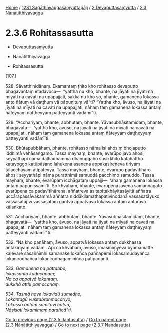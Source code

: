 
[Home](/) / [12S1 Sagāthāvaggasaṃyuttapāḷi](../../../12S1.md) / [2 Devaputtasaṃyutta](../../2.md) / [2.3 Nānātitthiyavagga](../2.3.md)

# 2.3.6 Rohitassasutta

* Devaputtasaṃyutta

* Nānātitthiyavagga

* Rohitassasutta

(107.)

528\. Sāvatthinidānaṃ. Ekamantaṃ ṭhito kho rohitasso devaputto bhagavantaṃ etadavoca—  “yattha nu kho, bhante, na jāyati na jīyati na mīyati na cavati na upapajjati, sakkā nu kho so, bhante, gamanena lokassa anto ñātuṃ vā daṭṭhuṃ vā pāpuṇituṃ vā”ti? “Yattha kho, āvuso, na jāyati na jīyati na mīyati na cavati na upapajjati, nāhaṃ taṃ gamanena lokassa antaṃ ñāteyyaṃ daṭṭheyyaṃ patteyyanti vadāmī”ti.

529\. “Acchariyaṃ, bhante, abbhutaṃ, bhante. Yāvasubhāsitamidaṃ, bhante, bhagavatā—  ‘yattha kho, āvuso, na jāyati na jīyati na mīyati na cavati na upapajjati, nāhaṃ taṃ gamanena lokassa antaṃ ñāteyyaṃ daṭṭheyyaṃ patteyyanti vadāmī’ti.

530\. Bhūtapubbāhaṃ, bhante, rohitasso nāma isi ahosiṃ bhojaputto iddhimā vehāsaṅgamo. Tassa mayhaṃ, bhante, evarūpo javo ahosi; seyyathāpi nāma daḷhadhammā dhanuggaho susikkhito katahattho katayoggo katūpāsano lahukena asanena appakasireneva tiriyaṃ tālacchāyaṃ atipāteyya. Tassa mayhaṃ, bhante, evarūpo padavītihāro ahosi; seyyathāpi nāma puratthimā samuddā pacchimo samuddo. Tassa mayhaṃ, bhante, evarūpaṃ icchāgataṃ uppajji—  ‘ahaṃ gamanena lokassa antaṃ pāpuṇissāmī’ti. So khvāhaṃ, bhante, evarūpena javena samannāgato evarūpena ca padavītihārena, aññatreva asitapītakhāyitasāyitā aññatra uccārapassāvakammā aññatra niddākilamathapaṭivinodanā vassasatāyuko vassasatajīvī vassasataṃ gantvā appatvāva lokassa antaṃ antarāva kālaṅkato.

531\. Acchariyaṃ, bhante, abbhutaṃ, bhante. Yāvasubhāsitamidaṃ, bhante, bhagavatā—  ‘yattha kho, āvuso, na jāyati na jīyati na mīyati na cavati na upapajjati, nāhaṃ taṃ gamanena lokassa antaṃ ñāteyyaṃ daṭṭheyyaṃ patteyyanti vadāmī’”ti.

532\. “Na kho panāhaṃ, āvuso, appatvā lokassa antaṃ dukkhassa antakiriyaṃ vadāmi. Api ca khvāhaṃ, āvuso, imasmiṃyeva byāmamatte kaḷevare sasaññimhi samanake lokañca paññapemi lokasamudayañca lokanirodhañca lokanirodhagāminiñca paṭipadanti.

533\. _Gamanena na pattabbo,_  
_lokassanto kudācanaṃ;_  
_Na ca appatvā lokantaṃ,_  
_dukkhā atthi pamocanaṃ._  


534\. _Tasmā have lokavidū sumedho,_  
_Lokantagū vusitabrahmacariyo;_  
_Lokassa antaṃ samitāvi ñatvā,_  
_Nāsīsati lokamimaṃ parañcā”ti._  


[Go to previous page (2.3.5 Jantusutta)](2.3.5.md) / [Go to parent page (2.3 Nānātitthiyavagga)](../2.3.md) / [Go to next page (2.3.7 Nandasutta)](2.3.7.md)


